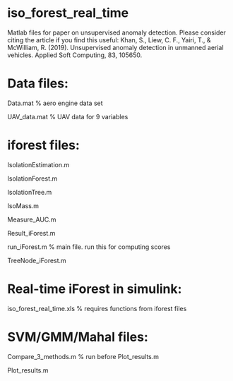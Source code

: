 # iso_forest_real_time
Matlab files for paper on unsupervised anomaly detection. Please consider citing the article if you find this useful: Khan, S., Liew, C. F., Yairi, T., & McWilliam, R. (2019). Unsupervised anomaly detection in unmanned aerial vehicles. Applied Soft Computing, 83, 105650.

# Data files:

Data.mat % aero engine data set

UAV_data.mat % UAV data for 9 variables

# iforest files:

IsolationEstimation.m

IsolationForest.m

IsolationTree.m

IsoMass.m

Measure_AUC.m

Result_iForest.m

run_iForest.m % main file. run this for computing scores

TreeNode_iForest.m

# Real-time iForest in simulink:

iso_forest_real_time.xls % requires functions from iforest files

# SVM/GMM/Mahal files:

Compare_3_methods.m % run before Plot_results.m

Plot_results.m
